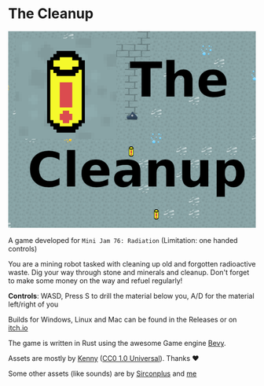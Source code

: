 # The Cleanup

![the cleanup cover](cover.png)

A game developed for `Mini Jam 76: Radiation` (Limitation: one handed controls)

You are a mining robot tasked with cleaning up old and forgotten radioactive waste. Dig your way through stone and minerals and cleanup. Don't forget to make some money on the way and refuel regularly!

**Controls**: WASD, Press S to drill the material below you, A/D for the material left/right of you

Builds for Windows, Linux and Mac can be found in the Releases or on [itch.io](https://niklme.itch.io/the-cleanup)

The game is written in Rust using the awesome Game engine [Bevy](https://github.com/bevyengine/bevy).

Assets are mostly by [Kenny](https://kenney.nl) ([CC0 1.0 Universal](https://creativecommons.org/publicdomain/zero/1.0/)). Thanks :heart:

Some other assets (like sounds) are by [Sirconplus](https://github.com/Sirconplus) and [me](https://nikl.me)
